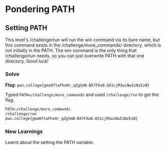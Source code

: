 # Pondering PATH

## Setting PATH
This level's /challenge/run will run the win command via its bare name, but this command exists in the /challenge/more_commands/ directory, which is not initially in the PATH. The win command is the only thing that /challenge/run needs, so you can just overwrite PATH with that one directory. Good luck!

### Solve
**Flag:** `pwn.college{gmo0ftaFhxHr_qZgSmB-BX7FXa8.QX1cjM1wiNwIzNzEzW}`

Typed ```PATH=/challenge/more_commands``` and used ```/challenge/run``` to get the flag.

```bash
PATH=/challenge/more_commands
/challenge/run
pwn.college{gmo0ftaFhxHr_qZgSmB-BX7FXa8.QX1cjM1wiNwIzNzEzW}
```

### New Learnings
Learnt about the setting the PATH variable.
